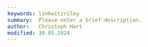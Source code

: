 ```yaml
---
keywords: linkwitzriley
summary:  Please enter a brief description.
author:   Christoph Hart
modified: 30.05.2024
---
```

  
